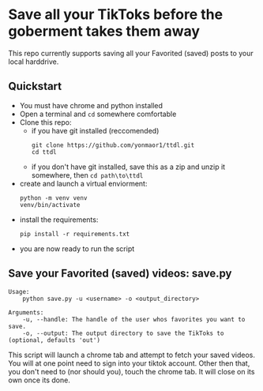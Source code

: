 # Save all your TikToks before the goberment takes them away
This repo currently supports saving all your Favorited (saved) posts to your local harddrive.

## Quickstart
- You must have chrome and python installed
- Open a terminal and `cd` somewhere comfortable
- Clone this repo:
    - if you have git installed (reccomended)
        ```
        git clone https://github.com/yonmaor1/ttdl.git
        cd ttdl
        ```
    - if you don't have git installed, save this as a zip and unzip it somewhere, then `cd path\to\ttdl`
- create and launch a virtual enviorment:
    ```
    python -m venv venv
    venv/bin/activate
    ``` 
- install the requirements:
    ```
    pip install -r requirements.txt
    ```
- you are now ready to run the script


## Save your Favorited (saved) videos: save.py
```
Usage:
    python save.py -u <username> -o <output_directory>

Arguments:
    -u, --handle: The handle of the user whos favorites you want to save.
    -o, --output: The output directory to save the TikToks to (optional, defaults 'out')
```

This script will launch a chrome tab and attempt to fetch your saved videos. You will at one point need to sign into your tiktok account. Other then that, you don't need to (nor should you), touch the chrome tab. It will close on its own once its done.
